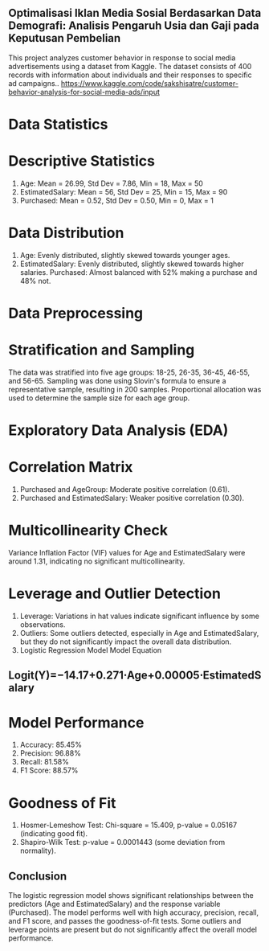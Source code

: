 ## Optimalisasi Iklan Media Sosial Berdasarkan Data Demografi: Analisis Pengaruh Usia dan Gaji pada Keputusan Pembelian
This project analyzes customer behavior in response to social media advertisements using a dataset from Kaggle. The dataset consists of 400 records with information about individuals and their responses to specific ad campaigns..
https://www.kaggle.com/code/sakshisatre/customer-behavior-analysis-for-social-media-ads/input

# Data Statistics
# Descriptive Statistics
1. Age: Mean = 26.99, Std Dev = 7.86, Min = 18, Max = 50
2. EstimatedSalary: Mean = 56, Std Dev = 25, Min = 15, Max = 90
3. Purchased: Mean = 0.52, Std Dev = 0.50, Min = 0, Max = 1

# Data Distribution
1. Age: Evenly distributed, slightly skewed towards younger ages.
2. EstimatedSalary: Evenly distributed, slightly skewed towards higher salaries.
Purchased: Almost balanced with 52% making a purchase and 48% not.

# Data Preprocessing
# Stratification and Sampling
The data was stratified into five age groups: 18-25, 26-35, 36-45, 46-55, and 56-65. Sampling was done using Slovin's formula to ensure a representative sample, resulting in 200 samples. Proportional allocation was used to determine the sample size for each age group.

# Exploratory Data Analysis (EDA)
# Correlation Matrix
1. Purchased and AgeGroup: Moderate positive correlation (0.61).
2. Purchased and EstimatedSalary: Weaker positive correlation (0.30).
   
# Multicollinearity Check
Variance Inflation Factor (VIF) values for Age and EstimatedSalary were around 1.31, indicating no significant multicollinearity.

# Leverage and Outlier Detection
1. Leverage: Variations in hat values indicate significant influence by some observations.
2. Outliers: Some outliers detected, especially in Age and EstimatedSalary, but they do not significantly impact the overall data distribution.
3. Logistic Regression Model
Model Equation

## Logit(Y)=−14.17+0.271⋅Age+0.00005⋅EstimatedSalary

# Model Performance
1. Accuracy: 85.45%
2. Precision: 96.88%
3. Recall: 81.58%
4. F1 Score: 88.57%
   
# Goodness of Fit
1. Hosmer-Lemeshow Test: Chi-square = 15.409, p-value = 0.05167 (indicating good fit).
2. Shapiro-Wilk Test: p-value = 0.0001443 (some deviation from normality).
   
## Conclusion
The logistic regression model shows significant relationships between the predictors (Age and EstimatedSalary) and the response variable (Purchased). The model performs well with high accuracy, precision, recall, and F1 score, and passes the goodness-of-fit tests. Some outliers and leverage points are present but do not significantly affect the overall model performance.


